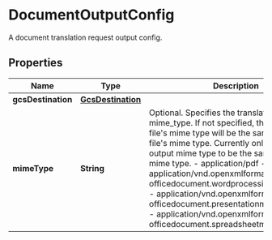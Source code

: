 

# DocumentOutputConfig

A document translation request output config.

## Properties

| Name | Type | Description | Notes |
|------------ | ------------- | ------------- | -------------|
|**gcsDestination** | [**GcsDestination**](GcsDestination.md) |  |  [optional] |
|**mimeType** | **String** | Optional. Specifies the translated document&#39;s mime_type. If not specified, the translated file&#39;s mime type will be the same as the input file&#39;s mime type. Currently only support the output mime type to be the same as input mime type. - application/pdf - application/vnd.openxmlformats-officedocument.wordprocessingml.document - application/vnd.openxmlformats-officedocument.presentationml.presentation - application/vnd.openxmlformats-officedocument.spreadsheetml.sheet |  [optional] |



